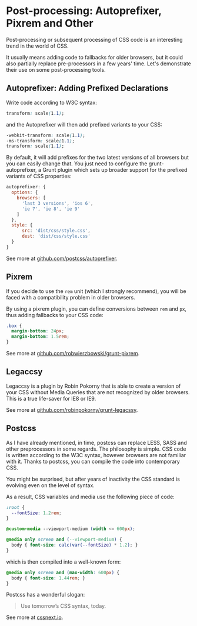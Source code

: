 Post-processing: Autoprefixer, Pixrem and Other
===============================================

Post-processing or subsequent processing of CSS code is an interesting trend in
the world of CSS.

It usually means adding code to fallbacks for older browsers, but it could also
partially replace pre-processors in a few years' time. Let's demonstrate their
use on some post-processing tools.

Autoprefixer: Adding Prefixed Declarations
------------------------------------------

Write code according to W3C syntax:

```css
transform: scale(1.1);
```


and the Autoprefixer will then add prefixed variants to your CSS:

```css
-webkit-transform: scale(1.1);
-ms-transform: scale(1.1);
transform: scale(1.1);
```


By default, it will add prefixes for the two latest versions of all browsers but
you can easily change that. You just need to configure the grunt-autoprefixer, a
Grunt plugin which sets up broader support for the prefixed variants of CSS
properties:

```javascript
autoprefixer: {
  options: {
    browsers: [
      'last 3 versions', 'ios 6',
      'ie 7', 'ie 8', 'ie 9'
    ]
  },
  style: {
      src: 'dist/css/style.css',
      dest: 'dist/css/style.css'
  }
}
```

See more at
[github.com/postcss/autoprefixer](https://github.com/postcss/autoprefixer).

Pixrem
------

If you decide to use the `rem` unit (which I strongly recommend), you will be
faced with a compatibility problem in older browsers.

By using a pixrem plugin, you can define conversions between `rem` and `px`,
thus adding fallbacks to your CSS code:

```css
.box {
  margin-bottom: 24px;
  margin-bottom: 1.5rem;
}
```

See more at
[github.com/robwierzbowski/grunt-pixrem](https://github.com/robwierzbowski/grunt-pixrem).

Legaccsy
--------

Legaccsy is a plugin by Robin Pokorny that is able to create a version of your
CSS without Media Queries that are not recognized by older browsers. This is a
true life-saver for IE8 or IE9.

See more at
[github.com/robinpokorny/grunt-legacssy](https://github.com/robinpokorny/grunt-legacssy).

Postcss
-------

As I have already mentioned, in time, postcss can replace LESS, SASS and other
preprocessors in some regards. The philosophy is simple. CSS code is written
according to the W3C syntax, however browsers are not familiar with it. Thanks
to postcss, you can compile the code into contemporary CSS.

You might be surprised, but after years of inactivity the CSS standard is
evolving even on the level of syntax.

As a result, CSS variables and media use the following piece of code:

```css
:root {
  --fontSize: 1.2rem;
}

@custom-media --viewport-medium (width <= 600px);

@media only screen and (--viewport-medium) {
  body { font-size: calc(var(--fontSize) * 1.2); }
}
```

which is then compiled into a well-known form:

```css
@media only screen and (max-width: 600px) {
  body { font-size: 1.44rem; }
}
```


Postcss has a wonderful slogan:

>   Use tomorrow’s CSS syntax, today.

See more at [cssnext.io](http://cssnext.io/).
